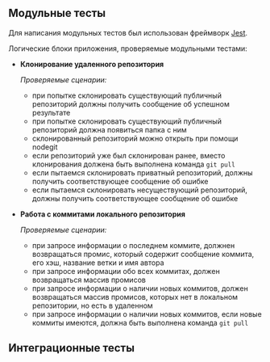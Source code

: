 ## Модульные тесты

Для написания модульных тестов был использован фреймворк [Jest](https://jestjs.io/).

Логические блоки приложения, проверяемые модульными тестами:

- **Клонирование удаленного репозитория**

  *Проверяемые сценарии:*
  - при попытке склонировать существующий публичный репозиторий должны получить сообщение об успешном результате
  - при попытке склонировать существующий публичный репозиторий должна появиться папка с ним
  - склонированный репозиторий можно открыть при помощи nodegit
  - eсли репозиторий уже был склонирован ранее, вместо клонирования должена быть выполнена команда `git pull`
  - если пытаемся склонировать приватный репозиторий, должны получить соответствующее сообщение об ошибке
  - если пытаемся склонировать несуществующий репозиторий, должны получить соответствующее сообщение об ошибке

- **Работа с коммитами локального репозитория**

  *Проверяемые сценарии:*
  - при запросе информации о последнем коммите, должнен возвращаться промис, который содержит сообщение коммита, его хэш, название ветки и имя автора
  - при запросе информации обо всех коммитах, должен возвращаться массив промисов
  - при запросе информации о наличии новых коммитов, должен возвращаться массив промисов, которых нет в локальном репозитории, но есть в удаленном
  - при запросе информации о наличии новых коммитов, если новые коммиты имеются, должна быть выполнена команда `git pull`


## Интеграционные тесты